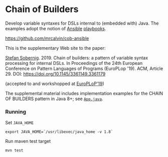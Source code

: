 # Chain of Builders

Develop variable syntaxes for DSLs internal to (embedded with)
Java. The examples adopt the notion of [Ansible](https://www.ansible.com/) [playbooks](https://docs.ansible.com/ansible/latest/user_guide/playbooks.html).

https://github.com/mrcalvin/cob-ansible

This is the supplementary Web site to the paper:

[Stefan Sobernig](https://nm.wu.ac.at/nm/sobernig). 2019. Chain of builders: a pattern of variable syntax processing for internal DSLs. In Proceedings of the 24th European Conference on Pattern Languages of Programs (EuroPLop '19). ACM, Article 29. DOI: https://doi.org/10.1145/3361149.3361179 

(accepted to and workshopped at [EuroPLoP'19](http://europlop.net/content/call-papers-europlop-2019))

The supplemental material includes implementation examples for the
CHAIN OF BUILDERS pattern in Java 8+; see
[`App.java`](src/main/java/at/ac/wu/nm/ansible/App.java).

### Running

Set `JAVA_HOME`

```
export JAVA_HOME=`/usr/libexec/java_home -v 1.8`
```

Run maven test target

```
mvn test
```











